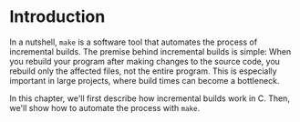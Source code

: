 # Introduction

In a nutshell, `make` is a software tool that automates the process of incremental builds. The premise behind incremental builds is simple: When you rebuild your program after making changes to the source code, you rebuild only the affected files, not the entire program. This is especially important in large projects, where build times can become a bottleneck.

In this chapter, we'll first describe how incremental builds work in C. Then, we'll show how to automate the process with `make`.
